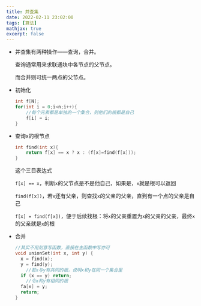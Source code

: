 ```yaml
---
title: 并查集
date: 2022-02-11 23:02:00
tags: [算法]
mathjax: true
excerpt: false
---
```




- 并查集有两种操作——查询，合并。

  查询通常用来求联通块中各节点的父节点。

  而合并则可统一两点的父节点。

- 初始化

  ```cpp
  int f[N];
  for(int i = 0;i<n;i++){
      //每个元素都是单独的一个集合，则他们的根都是自己
      f[i] = i;
  }
  ```

  

- 查询x的根节点

  ```cpp
  int find(int x){
      return f[x] == x ? x : (f[x]=find(f[x]));
  }
  ```

  这个三目表达式

  `f[x] == x`，判断`x`的父节点是不是他自己，如果是，`x`就是根可以返回

  `find(f[x])`，若`x`还有父亲，则查找`x`的父亲的父亲，直到有一个点的父亲是自己

  `f[x] = find(f[x])`，便于后续找根：将`x`的父亲重置为`x`的父亲的父亲，最终`x`的父亲就是`x`的根

- 合并

  ```cpp
  //其实不用刻意写函数，直接在主函数中写亦可
  void unionSet(int x, int y) {
  	x = find(x);
  	y = find(y);
      //若x与y有共同的根，说明x和y在同一个集合里
  	if (x == y) return;
      //令x和y有相同的根
  	fa[x] = y; 
  	return;
  }
  ```